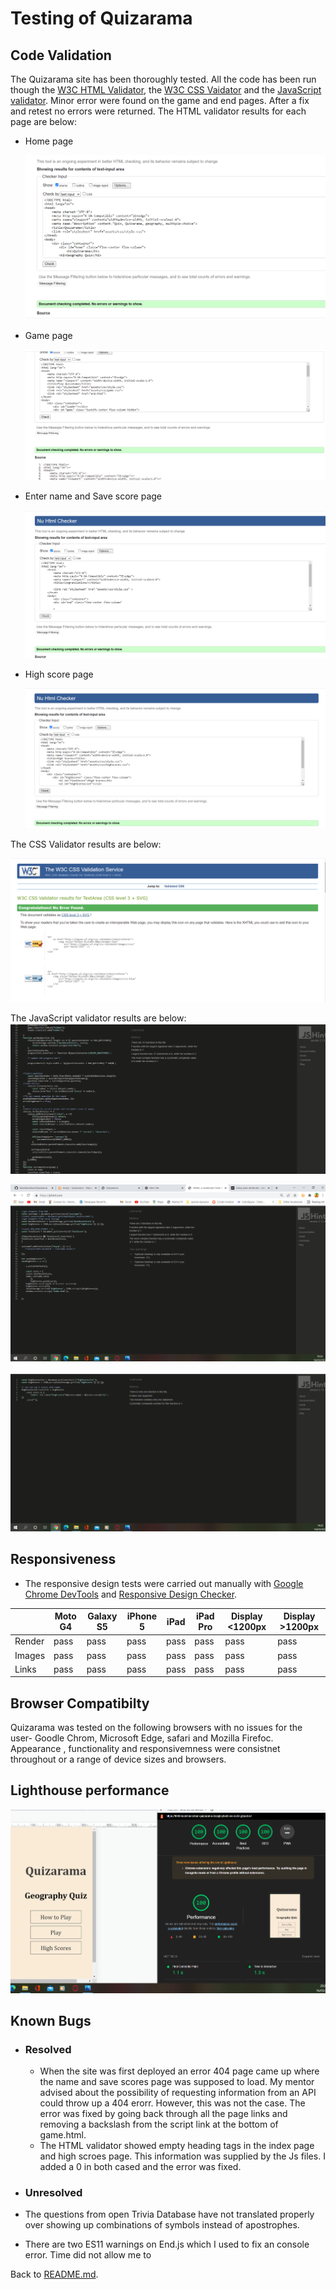 # Testing of Quizarama
## Code Validation
The Quizarama site has been thoroughly tested. All the code has been run though the [W3C HTML Validator](http://validator.w3.org/), the  [W3C CSS Vaidator](https://jigsaw.w3.org/css-validator/) and the [JavaScript validator](https://jshint.com/). Minor error were found on the game and end pages. After a fix and retest no errors were  returned.
 The HTML validator results for each page are below:
* Home page
  
  ![w3c validator test result](assets/images/readme-images/thtmlqhome.png)

* Game page
  
  ![w3c validator test result](assets/images/readme-images/thtmlqgame.png)

* Enter name and Save score page
  
  ![w3c validator test result](assets/images/readme-images/thtmlqend.png)

* High score page
  
  ![w3c validator test result](assets/images/readme-images/thtmlqhighscore.png)

The CSS Validator results are below:

  ![css validator test result](assets/images/readme-images/tcssqstyle.png)
  
  The JavaScript validator results are below:
  ![Game.js](assets/images/readme-images/tjsqgame.png)

  ![end.js](assets/images/readme-images/tjsqend.png)

  ![highscores.js](assets/images/readme-images/tjsqhighscore.png)


  ## Responsiveness 

  * The responsive design tests were carried out manually with [Google Chrome DevTools](https://developer.chrome.com/docs/devtools/) and [Responsive Design Checker](https://www.responsivedesignchecker.com/).


  |        | Moto G4 | Galaxy S5 | iPhone 5 | iPad | iPad Pro | Display <1200px | Display >1200px |
|--------|---------|-----------|----------|------|----------|-----------------|-----------------|
| Render | pass    | pass      | pass     | pass | pass     | pass            | pass            |
| Images | pass    | pass      | pass     | pass | pass     | pass            | pass            |
| Links  | pass    | pass      | pass     | pass | pass     | pass            | pass            |
## Browser Compatibilty

Quizarama was tested on the following browsers with no issues for the user- 
Goodle Chrom, Microsoft Edge, safari and Mozilla Firefoc. Appearance , functionality and responsivemness were consistnet throughout or a range of device sizes and browsers.

## Lighthouse performance 
![lighthouse testing](assets/images/readme-images/quizaramalighthouse.png)
## Known Bugs
* ### Resolved
  * When the site was first deployed an error 404 page came up where the name and save scores page was supposed to load. My mentor advised about the possibility of requesting information from an API could throw up a 404 erorr. However, this was not the case.
  The error was fixed by going back through all the page links and removing a backslash from the script link at the bottom of game.html.
  * The HTML validator showed empty heading tags in the index page and high scroes page. This information was supplied by the Js files. I added a 0 in both cased and the error was fixed.

* ### Unresolved
* The questions from open Trivia Database have not translated properly over showing up combinations of symbols instead of apostrophes. 
* There are two ES11 warnings on End.js which I used to fix an console error. Time did not allow me to 

 Back to [README.md](./README.md#testing). 